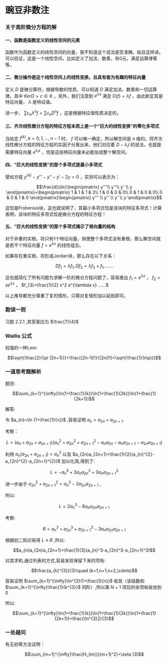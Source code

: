 # 豌豆非数注

### 关于高阶微分方程的解

#### 一、函数是函数定义的线性空间的元素

函数作为函数定义的线性空间的向量，我不知道这个说法是否准确，姑且这样讲。可以验证，这是一个线性空间，比如定义了加法、数乘，有0元，满足运算律等等。

#### 二、微分操作是这个线性空间上的线性变换，且具有极为有趣的特征向量

定义 $D$ 是微分算符，根据导数的性质，可以知道 $D$ 满足加法、数乘和一切运算律。其中 $KerD=c\in \mathbb{R}$ ，另外，我们注意到 $e^{\lambda x}$ 满足 $D(f)=\lambda f$ ，由此断定其是特征向量， $\lambda$ 是特征值。

进一步， $\sum c_{n} {\lambda^{n}} f=\sum c_{n} {D^{n}} f$ ，这是根据特征值性质决定的。

#### 三、齐次线性微分方程的特征方程本质上是一个“巨大的线性变换”的零化多项式

当给定 $f^{(k)},k=0,1,...,n-1$ 时， $f$ 可以唯一确定，所以解空间是 $n$ 维的。将齐次线性微分方程的特征方程的实因子分离出来，他们对应着 $D-\lambda_{i}I$ 的说法，也就是需要特征向量 $e^{\lambda_i x}$ ，但是这些特征向量未必能张成整个解空间。

#### 四、“巨大的线性变换”的那个多项式是最小多项式

譬如方程 $y^{(4)}-y'''-y''-y'-2y=0$ ，实则可以表示为：

$$\frac{d}{dx}\begin{pmatrix}
 y'''\\
 y''\\
y' \\
y
\end{pmatrix}=\begin{pmatrix}
1  & 1 & 1 & 2\\
1  & 0 & 0 & 0\\
0  & 1 & 0 & 0\\
0  & 0 & 1 & 0
\end{pmatrix}\begin{pmatrix}
y''' \\
y'' \\
y' \\
y
\end{pmatrix}$$

这恰是Frobenius块，这也就说明了，其最小多项式恰是该块的特征多项式！计算表明，该块的特征多项式恰是微分方程的特征方程！

#### 五、“巨大的线性变换”的那个多项式揭示了根向量的结构

对于非重的实根，将只有1个特征向量，倘使整个多项式没有重根，那么解空间就是若干个特征向量 $f=e^{\lambda x}$ 的线性组合。

如果存在重实根，将形成Jordan块，那么存在以下关系：

$$Df_1=\lambda f_1,Df_2=\lambda f_2+f_1,......$$

这也就简化了所有问题为求解一阶的微分方程问题了，容易推出 $f_{1}=e^{\lambda x}$ ， $f_{2}=xe^{\lambda x}$ ， $f_{3}=\frac{1}{2} x^2 e^{\lambda x} ......$ 

以上推导都充分尊重了复的情形，只需对复情形加以延拓即可。

### 勘误一则
 
习题 $2.2.1$ ,其答案应为 $\frac{7}{4}$

### Wallis 公式

较强的一种Lem: 

$$\sqrt{\frac{2}{\pi (2n+1)}}<\frac{(2n-1)!!}{(2n)!!}<\sqrt{\frac{1}{n\pi}}$$

### 一道思考题解析

题目:

$$\sum_{k=1}^{\infty}\ln(1+\frac{1}{k})\ln(1+\frac{1}{2k})\ln(1+\frac{1}{2k+1})$$

解答:

令 $a_{n}=\ln (1+\frac{1}{n})$ ,容易证明 $a_{n}=a_{2n}+a_{2n+1}$.

考察：

$$L=(a_{n}+a_{2n}+a_{2n+1})(a_{n}^{2}+a_{2n}^{2}+a_{2n+1}^{2}-a_{n}a_{2n}-a_{n}a_{2n+1}-a_{2n}a_{2n+1})$$

利用 $a_{n}(a_{2n}+a_{2n+1})=a_{n}^{2}$ 以及 $a_{2n}a_{2n+1}=\frac{1}{2}(a_{n}^{2}-a_{2n}^{2}-a_{2n+1}^{2})$ 加以化简,得到了:

$$L=-a_{n}^{3}+3a_{n}a_{2n}^{2}+3a_{n}a_{2n+1}^{2}$$

进一步由于 $a_{2n}^{2}+a_{2n+1}^{2}=a_{n}^2-2a_{2n}a_{2n+1}$ ,

所以:

$$L=2a_{n}^{3}-6a_{n}a_{2n}a_{2n+1}$$

考察:

$$R=a_{n}^{3}+a_{2n}^{3}+a_{2n+1}^{3}-3a_{n}a_{2n}a_{2n+1}$$

根据初二知识易得 $L\equiv R$ ,所以:

$$a_{n}a_{2n}a_{2n+1}=\frac{1}{3}(a_{n}^3-a_{2n}^3-a_{2n+1}^3)$$

对其求和,通过列表的方式,容易发现保留下来的项有:

 $$\frac{a_{k}^{3}}{3}\quad (k=1,n+1,n+2,\cdots)$$

容易证明 $\sum_{k=1}^{\infty}\ln^{3}(1+\frac{1}{n})$ 收敛（该级数和 $\sum_{k=1}^{\infty}\frac{1}{k^{3}}$ 同阶）,所以第 $N+1$ 项后的余项和收敛到 $0$

所以:

$$\sum_{k=1}^{\infty}\ln(1+\frac{1}{k})\ln(1+\frac{1}{2k})\ln(1+\frac{1}{2k+1})=\frac{\ln^{3}2}{3}$$

### 一处疑问

有无初等方法证明：

$$\sum_{m=1}^{\infty}\frac{H_{m}}{(m+1)^2}=\zeta (3)$$